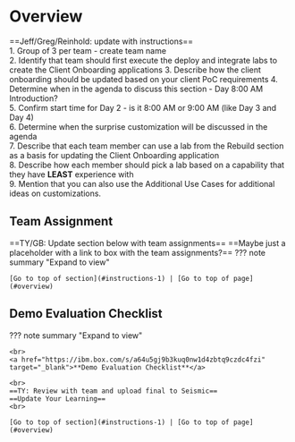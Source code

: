 # Overview

==Jeff/Greg/Reinhold: update with instructions==  
    1. Group of 3 per team - create team name  
    2. Identify that team should first execute the deploy and integrate labs to create the Client Onboarding applications
    3. Describe how the client onboarding should be updated based on your client PoC requirements
    4. Determine when in the agenda to discuss this section - Day 8:00 AM Introduction?  
    5. Confirm start time for Day 2 - is it 8:00 AM or 9:00 AM (like Day 3 and Day 4)  
    6. Determine when the surprise customization will be discussed in the agenda  
    7. Describe that each team member can use a lab from the Rebuild section as a basis for updating the Client Onboarding application  
    8. Describe how each member should pick a lab based on a capability that they have **LEAST** experience with  
    9. Mention that you can also use the Additional Use Cases for additional ideas on customizations.  
  
## Team Assignment
<a name="instructions-1"></a>
==TY/GB: Update section below with team assignments==
==Maybe just a placeholder with a link to box with the team assignments?==
??? note summary "Expand to view"



    [Go to top of section](#instructions-1) | [Go to top of page](#overview)

## Demo Evaluation Checklist
<a name="instructions-2"></a>

??? note summary "Expand to view"

    <br>
    <a href="https://ibm.box.com/s/a64u5gj9b3kuq0nw1d4zbtq9czdc4fzi" target="_blank">**Demo Evaluation Checklist**</a>  

    <br>
    ==TY: Review with team and upload final to Seismic==  
    ==Update Your Learning==  
    <br>

    [Go to top of section](#instructions-1) | [Go to top of page](#overview)
